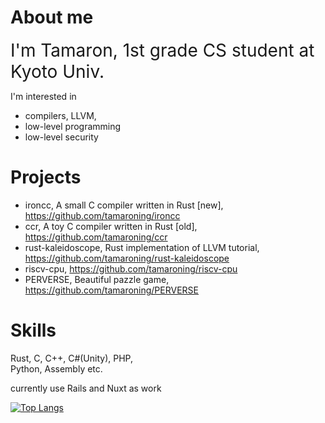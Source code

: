 <!--
**tamaroning/tamaroning** is a ✨ _special_ ✨ repository because its `README.md` (this file) appears on your GitHub profile.

Here are some ideas to get you started:

- 🔭 I’m currently working on ...
- 🌱 I’m currently learning ...
- 👯 I’m looking to collaborate on ...
- 🤔 I’m looking for help with ...
- 💬 Ask me about ...
- 📫 How to reach me: ...
- 😄 Pronouns: ...
- ⚡ Fun fact: ...

memo:
LF is "  "(double space)

-->

# About me
<!--
<p align="left">
  <img src="https://tamaroning.github.io/img/icon-600px.png" width="250" title="icon">
</p>
-->

<span style="font-size: 200%;">I'm Tamaron, 1st grade CS student at Kyoto Univ.</span> 

I'm interested in
- compilers, LLVM, 
- low-level programming 
- low-level security  

# Projects
- ironcc, A small C compiler written in Rust [new], https://github.com/tamaroning/ironcc
- ccr, A toy C compiler written in Rust [old], https://github.com/tamaroning/ccr
- rust-kaleidoscope, Rust implementation of LLVM tutorial, https://github.com/tamaroning/rust-kaleidoscope
- riscv-cpu, https://github.com/tamaroning/riscv-cpu
- PERVERSE, Beautiful pazzle game, https://github.com/tamaroning/PERVERSE  

# Skills
Rust, C, C++, C#(Unity), PHP,  
Python, Assembly etc.
  
currently use Rails and Nuxt as work

<!--
![Tamaron's GitHub stats](https://github-readme-stats.vercel.app/api?username=tamaroning&show_icons=true&theme=radical)
-->

[![Top Langs](https://github-readme-stats.vercel.app/api/top-langs/?username=tamaroning&layout=compact)](https://github.com/tamaroning/github-readme-stats)


<!-- counter
<a href="https://info.flagcounter.com/vtXG"><img src="https://s11.flagcounter.com/count2/vtXG/bg_FFFFFF/txt_000000/border_CCCCCC/columns_2/maxflags_10/viewers_0/labels_0/pageviews_0/flags_0/percent_0/" alt="Flag Counter" border="0"></a>
-->

